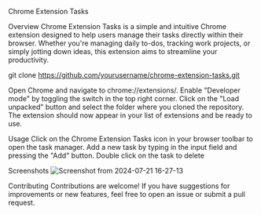 Chrome Extension Tasks

Overview
Chrome Extension Tasks is a simple and intuitive Chrome extension designed to help users manage their tasks directly within their browser. Whether you're managing daily to-dos, tracking work projects, or simply jotting down ideas, this extension aims to streamline your productivity.

git clone https://github.com/yourusername/chrome-extension-tasks.git

Open Chrome and navigate to chrome://extensions/.
Enable "Developer mode" by toggling the switch in the top right corner.
Click on the "Load unpacked" button and select the folder where you cloned the repository.
The extension should now appear in your list of extensions and be ready to use.

Usage
Click on the Chrome Extension Tasks icon in your browser toolbar to open the task manager.
Add a new task by typing in the input field and pressing the "Add" button.
Double click on the task to delete

Screenshots
![Screenshot from 2024-07-21 16-27-13](https://github.com/user-attachments/assets/f5b87e4f-6ea1-42c4-828c-80d82f3f2b69)

Contributing
Contributions are welcome! If you have suggestions for improvements or new features, feel free to open an issue or submit a pull request.


